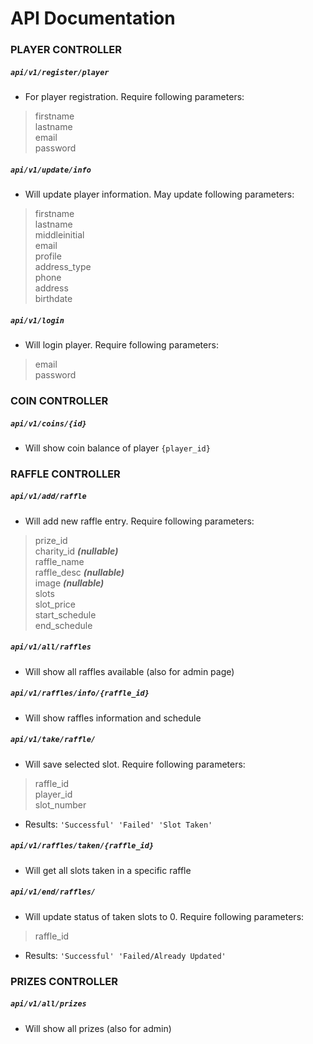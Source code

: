 # API Documentation

### PLAYER CONTROLLER

##### `api/v1/register/player`

* For player registration. Require following parameters:
>firstname \
>lastname \
>email \
>password 

##### `api/v1/update/info`

* Will update player information. May update following parameters:
>firstname \
>lastname \
>middleinitial \
>email \
>profile \
>address_type \
>phone \
>address \
>birthdate 

##### `api/v1/login`

* Will login player. Require following parameters:
>email \
>password

### COIN CONTROLLER

##### `api/v1/coins/{id}`

* Will show coin balance of player `{player_id}`


### RAFFLE CONTROLLER

##### `api/v1/add/raffle`

* Will add new raffle entry. Require following parameters:
>prize_id \
>charity_id ***(nullable)***\
>raffle_name \
>raffle_desc ***(nullable)***\
>image ***(nullable)***\
>slots \
>slot_price \
>start_schedule \
>end_schedule

##### `api/v1/all/raffles`

* Will show all raffles available (also for admin page)

##### `api/v1/raffles/info/{raffle_id}`

* Will show raffles information and schedule

##### `api/v1/take/raffle/`

* Will save selected slot. Require following parameters:
>raffle_id \
>player_id \
>slot_number 
* Results: `'Successful' 'Failed' 'Slot Taken'`

##### `api/v1/raffles/taken/{raffle_id}`

* Will get all slots taken in a specific raffle

##### `api/v1/end/raffles/`

* Will update status of taken slots to 0. Require following parameters:
>raffle_id 
* Results: `'Successful' 'Failed/Already Updated'`

### PRIZES CONTROLLER

##### `api/v1/all/prizes`

* Will show all prizes (also for admin)


